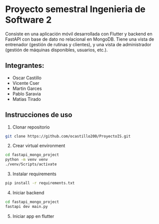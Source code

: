 # Proyecto semestral Ingenieria de Software 2

Consiste en una aplicación móvil desarrollada con Flutter y backend en FastAPI con base de dato no relacional en MongoDB. Tiene una vista de entrenador (gestión de rutinas y clientes), y una vista de administrador (gestión de máquinas disponibles, usuarios, etc.).

## Integrantes:
- Oscar Castillo
- Vicente Cser
- Martin Garces
- Pablo Saravia
- Matias Tirado

## Instrucciones de uso
1. Clonar repositorio
```bash
git clone https://github.com/ocastillo200/ProyectoIS.git
```

2. Crear virtual environment
```bash
cd fastapi_mongo_project
python -m venv venv
./venv/Scripts/activate
```

3. Instalar requirements
```bash
pip install -r requirements.txt
```

4. Iniciar backend
```bash
cd fastapi_mongo_project
fastapi dev main.py
```

5. Iniciar app en flutter
